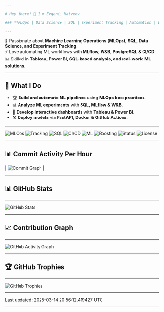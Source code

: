 ```yaml
---

# Hey there! 👋 I'm Evgenii Matveev 

### **MLOps | Data Science | SQL | Experiment Tracking | Automation | Lifelong Learner**  

---
```


🔬 Passionate about **Machine Learning Operations (MLOps), SQL, Data Science, and Experiment Tracking**.  
⚡ Love automating ML workflows with **MLflow, W&B, PostgreSQL & CI/CD**.  
📊 Skilled in **Tableau, Power BI, SQL-based analysis, and real-world ML solutions**.

---

## 📌 **What I Do**
- 🏆 **Build and automate ML pipelines** using **MLOps best practices**.  
- 📊 **Analyze ML experiments** with **SQL, MLflow & W&B**.  
- 🚀 **Develop interactive dashboards** with **Tableau & Power BI**.  
- 🛠️ **Deploy models** via **FastAPI, Docker & GitHub Actions**.  

---
![MLOps](https://img.shields.io/badge/MLOps-Automation-blue) 
![Tracking](https://img.shields.io/badge/Tracking-MLflow%20%7C%20W%26B-orange) 
![SQL](https://img.shields.io/badge/Database-PostgreSQL-blue) 
![CI/CD](https://img.shields.io/badge/CI/CD-GitHub%20Actions-green) 
![ML](https://img.shields.io/badge/Machine_Learning-Python-blue) 
![Boosting](https://img.shields.io/badge/Boosting-XGBoost%20%7C%20LightGBM%20%7C%20CatBoost-orange)
![Status](https://img.shields.io/badge/Status-Active-brightgreen) 
![License](https://img.shields.io/badge/License-MIT-lightgrey)  

---

## 📊 **Commit Activity Per Hour**  

| ![Commit Graph](https://github-profile-summary-cards.vercel.app/api/cards/productive-time?username=evgeniimatveev&theme=blueberry) |  

---

## 📊 **GitHub Stats**  

---

![GitHub Stats](https://github-readme-stats.vercel.app/api?username=evgeniimatveev&show_icons=true&theme=blueberry)

---

## 📈 **Contribution Graph**  

---

![GitHub Activity Graph](https://github-readme-activity-graph.vercel.app/graph?username=evgeniimatveev&theme=react-dark)

---
## 🏆 **GitHub Trophies**  

---
![GitHub Trophies](https://github-profile-trophy.vercel.app/?username=evgeniimatveev&theme=onedark&no-frame=true&margin-w=10)

---

Last updated: 2025-03-14 20:56:12.419427 UTC

---


